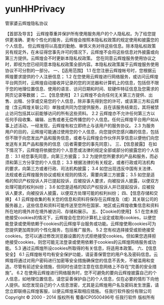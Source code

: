 # yunHHPrivacy
管家婆云辉煌隐私协议

【首部及导言】
云辉煌尊重并保护所有使用服务用户的个人隐私权。为了给您提供更准确、更有个性化的服务，云辉煌会按照本隐私权政策的规定使用和披露您的个人信息。 但云辉煌将以高度的勤勉、审慎义务对待这些信息。除本隐私权政策另有规定外，在未征得您事先许可的情况下，云辉煌不会将这些信息对外披露或向第三方提供。云辉煌会不时更新本隐私权政策。 您在同意云辉煌服务使用协议之时，即视为您已经同意本隐私权政策全部内容。本隐私权政策属于云辉煌服务使用协议不可分割的一部分。
一、【适用范围】
1.1 在您注册云辉煌帐号时，您根据云辉煌要求提供的个人注册信息；
1.2 在您使用云辉煌进行网络服务，或访问云辉煌平台网页时，云辉煌自动接收并记录的您的浏览器和计算机上的信息，包括但不限于您的地理位置信息、使用的语言、访问日期和时间、软硬件特征信息及您需求的网页记录等数据；
二、【信息使用】
2.1 云辉煌不会向任何无关第三方提供、出售、出租、分享或交易您的个人信息，除非事先得到您的许可，或该第三方和云辉煌（含云辉煌关联公司）单独或共同为您提供服务，且在该服务结束后，其将被禁止访问包括其以前能够访问的所有这些资料。
2.2 云辉煌亦不允许任何第三方以任何手段收集、编辑、出售或者无偿传播您的个人信息。任何云辉煌平台用户如从事上述活动，一经发现，云辉煌有权立即终止与该用户的服务协议。
2.3 为服务用户的目的，云辉煌可能通过使用您的个人信息，向您提供您感兴趣的信息，包括但不限于向您发出产品和服务信息，或者与云辉煌合作伙伴共享信息以便他们向您发送有关其产品和服务的信息（后者需要您的事先同意）。
三、【信息披露】
   在如下情况下，云辉煌将依据您的个人意愿或法律的规定全部或部分的披露您的个人信息：
3.1 经您事先同意，向第三方披露；
3.2 为提供您所要求的产品和服务，而必须和第三方分享您的个人信息；
3.3 根据法律的有关规定，或者行政或司法机构的要求，向第三方或者行政、司法机构披露；
3.4 如您出现违反中国有关法律、法规或者云辉煌服务协议或相关规则的情况，需要向第三方披露；
3.5 如您是适格的知识产权投诉人并已提起投诉，应被投诉人要求，向被投诉人披露，以便双方处理可能的权利纠纷；
3.6 如您是适格的知识产权投诉人并已提起投诉，应被投诉人要求，向被投诉人披露，以便双方处理可能的权利纠纷；
四、【信息存储和交换】
4.1 云辉煌收集的有关您的信息和资料将保存在云辉煌及（或）其关联公司的服务器上，这些信息和资料可能传送至您所在国家、地区或云辉煌收集信息和资料所在地的境外并在境外被访问、存储和展示。
五、【Cookie的使用】
5.1 在您未拒绝接受cookies的情况下，云辉煌会在您的计算机上设定或取用cookies，以便您能登录或使用依赖于cookies的云辉煌平台服务或功能。云辉煌使用cookies可为您提供更加周到的个性化服务，包括推广服务。
5.2 您有权选择接受或拒绝接受cookies。您可以通过修改浏览器设置的方式拒绝接受cookies。但如果您选择拒绝接受cookies，则您可能无法登录或使用依赖于cookies的云辉煌网络服务或功能。
5.3 通过云辉煌所设cookies所取得的有关信息，将适用本政策。
六、【信息安全】
6.1 云辉煌帐号均有安全保护功能，请妥善保管您的用户名及密码信息。云辉煌将通过对用户密码进行加密等安全措施确保您的信息不丢失，不被滥用和变造。尽管有前述安全措施，但同时也请您注意在信息网络上不存在“完善的安全措施”。
6.2 在使用云辉煌进行网络服务时，您不可避免的要向云辉煌披露自己的个人信息，如地理位置信息。请您妥善保护自己的个人信息，仅在必要的情形下向他人提供。如您发现自己的个人信息泄密，尤其是云辉煌用户名及密码发生泄露，请您立即联络云辉煌客服，以便云辉煌采取相应措施。
任我行软件股份有限公司
Copyright © 2000 - 2014 版权所有 蜀备ICP0500496号 
任我行软件 版权所有
